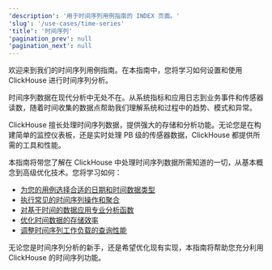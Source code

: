 ```yaml
---
'description': '用于时间序列用例指南的 INDEX 页面。'
'slug': '/use-cases/time-series'
'title': '时间序列'
'pagination_prev': null
'pagination_next': null
---
```


欢迎来到我们的时间序列用例指南。在本指南中，您将学习如何设置和使用 ClickHouse 进行时间序列分析。

时间序列数据在现代分析中无处不在。从系统指标和应用日志到业务事件和传感器读数，随着时间收集的数据点帮助我们理解系统和过程中的趋势、模式和异常。

ClickHouse 擅长处理时间序列数据，提供强大的存储和分析功能。无论您是在构建简单的监控仪表板，还是实时处理 PB 级的传感器数据，ClickHouse 都提供所需的工具和性能。

本指南将带您了解在 ClickHouse 中处理时间序列数据所需知道的一切，从基本概念到高级优化技术。您将学习如何：

* [为您的用例选择合适的日期和时间数据类型](./date-time-data-types.md)
* [执行常见的时间序列操作和聚合](./basic-operations.md)
* [对基于时间的数据应用专业分析函数](./analysis-functions.md)
* [优化时间数据的存储效率](./storage-efficiency.md)
* [调整时间序列工作负载的查询性能](./query-performance.md)

无论您是时间序列分析的新手，还是希望优化现有实现，本指南将帮助您充分利用 ClickHouse 的时间序列功能。
